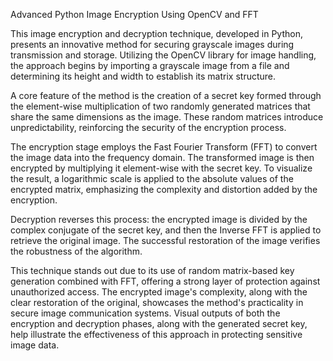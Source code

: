 Advanced Python Image Encryption Using OpenCV and FFT

This image encryption and decryption technique, developed in Python, presents an innovative method for securing grayscale images during transmission and storage. Utilizing the OpenCV library for image handling, the approach begins by importing a grayscale image from a file and determining its height and width to establish its matrix structure.

A core feature of the method is the creation of a secret key formed through the element-wise multiplication of two randomly generated matrices that share the same dimensions as the image. These random matrices introduce unpredictability, reinforcing the security of the encryption process.

The encryption stage employs the Fast Fourier Transform (FFT) to convert the image data into the frequency domain. The transformed image is then encrypted by multiplying it element-wise with the secret key. To visualize the result, a logarithmic scale is applied to the absolute values of the encrypted matrix, emphasizing the complexity and distortion added by the encryption.

Decryption reverses this process: the encrypted image is divided by the complex conjugate of the secret key, and then the Inverse FFT is applied to retrieve the original image. The successful restoration of the image verifies the robustness of the algorithm.

This technique stands out due to its use of random matrix-based key generation combined with FFT, offering a strong layer of protection against unauthorized access. The encrypted image's complexity, along with the clear restoration of the original, showcases the method's practicality in secure image communication systems. Visual outputs of both the encryption and decryption phases, along with the generated secret key, help illustrate the effectiveness of this approach in protecting sensitive image data.

